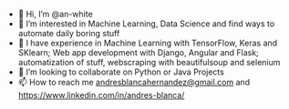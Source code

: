 - 👋 Hi, I’m @an-white
- 👀 I’m interested in Machine Learning, Data Science and find ways to automate daily boring stuff 
- 🧠 I have experience in Machine Learning with TensorFlow, Keras and SKlearn; Web app development with Django, Angular and Flask; automatization of stuff, webscraping with beautifulsoup and selenium
- 🥽 I’m looking to collaborate on Python or Java Projects
- 📫 How to reach me andresblancahernandez@gmail.com and https://www.linkedin.com/in/andres-blanca/
<!---
an-white/an-white is a ✨ special ✨ repository because its `README.md` (this file) appears on your GitHub profile.
You can click the Preview link to take a look at your changes.
--->
